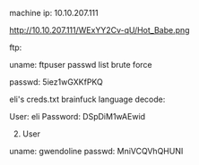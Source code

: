 machine ip: 10.10.207.111

http://10.10.207.111/WExYY2Cv-qU/Hot_Babe.png

ftp:

uname: ftpuser
passwd list brute force

passwd: 5iez1wGXKfPKQ

eli's creds.txt
brainfuck language
decode:

User: eli
Password: DSpDiM1wAEwid

2. User

uname: gwendoline
passwd: MniVCQVhQHUNI

